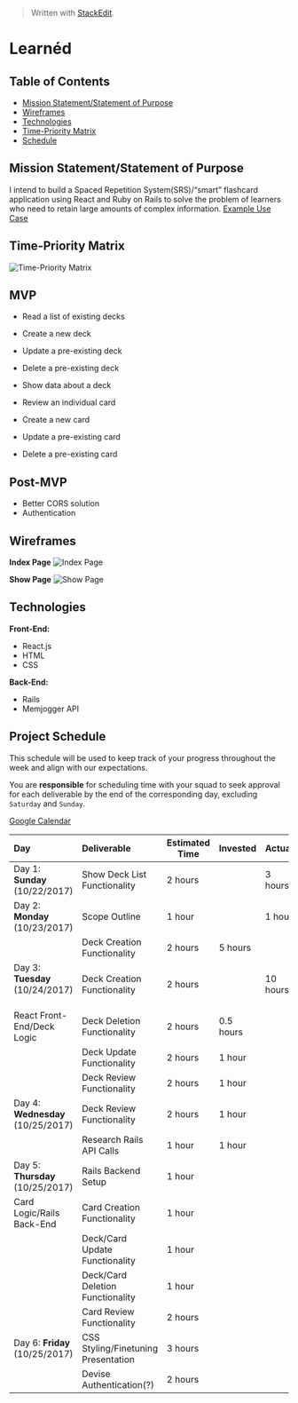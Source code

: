 ﻿


> Written with [StackEdit](https://stackedit.io/).
# **Learnéd**

## Table of Contents
- [Mission Statement/Statement of Purpose](#mission)
- [Wireframes](#wireframes)
- [Technologies](#technologies)
- [Time-Priority Matrix](#matrix)
- [Schedule](#schedule)


## Mission Statement/Statement of Purpose <a id="mission"></a>
I intend to build a Spaced Repetition System(SRS)/&ldquo;smart&rdquo; flashcard application using React and Ruby on Rails to solve the problem of learners who need to retain large amounts of complex information.
[Example Use Case](https://medium.freecodecamp.org/use-spaced-repetition-with-anki-to-learn-to-code-faster-7c334d448c3c)

## Time-Priority Matrix <a id="matrix"></a>
![Time-Priority Matrix](https://github.com/Tokuhisa1/learned/blob/rails/assets/IMG_6018.JPG?raw=true)

## MVP
- Read a list of existing decks

- Create a new deck
- Update a pre-existing deck
- Delete a pre-existing deck
- Show data about a deck

- Review an individual card
- Create a new card
- Update a pre-existing card
- Delete a pre-existing card

## Post-MVP
- Better CORS solution
- Authentication

## Wireframes <a id="wireframes"></a>
**Index Page**
![Index Page](https://github.com/Tokuhisa1/learned/blob/rails/assets/wireframes/IMG_6020.JPG?raw=true)

**Show Page**
![Show Page](https://github.com/Tokuhisa1/learned/blob/rails/assets/wireframes/IMG_6021.JPG?raw=true)

## Technologies <a id="technologies"></a>

**Front-End:** 
 - React.js
 - HTML
 - CSS
 
 **Back-End:**
 - Rails
 - Memjogger API

## Project Schedule <a id="schedule"></a>

This schedule will be used to keep track of your progress throughout the week and align with our expectations.  

You are **responsible** for scheduling time with your squad to seek approval for each deliverable by the end of the corresponding day, excluding `Saturday` and `Sunday`.

[Google Calendar](https://calendar.google.com/calendar/embed?src=eqajjnhdereic6on6pnl577i50%40group.calendar.google.com&ctz=America/New_York)

| Day                                | Deliverable | Estimated Time | Invested | Actual  |
|:-----------------------------------|:------------|---------------|---------|------ |
| Day 1: **Sunday** (10/22/2017)    | Show Deck List Functionality        | 2 hours | | 3 hours |
| Day 2: **Monday** (10/23/2017)    | Scope Outline                       | 1 hour  | | 1 hour |
|                                   | Deck Creation Functionality         | 2 hours | 5 hours | |
| Day 3: **Tuesday** (10/24/2017)   | Deck Creation Functionality         | 2 hours | | 10 hours |
| React Front-End/Deck Logic        | Deck Deletion Functionality         | 2 hours | 0.5 hours | |
|                                   | Deck Update Functionality           | 2 hours | 1 hour  | |
|                                   | Deck Review Functionality           | 2 hours | 1 hour  | |
| Day 4: **Wednesday** (10/25/2017) | Deck Review Functionality           | 2 hours | 1 hour  | |
|                                   | Research Rails API Calls            | 1 hour  | 1 hour  | |
| Day 5: **Thursday** (10/25/2017)  | Rails Backend Setup                 | 1 hour  |         | |
| Card Logic/Rails Back-End         | Card Creation Functionality         | 1 hour  |         | |
|                                   | Deck/Card Update Functionality      | 1 hour  |         | |
|                                   | Deck/Card Deletion Functionality    | 1 hour  |         | |
|                                   | Card Review Functionality           | 2 hours |         | |
| Day 6: **Friday** (10/25/2017)    | CSS Styling/Finetuning Presentation | 3 hours |         | |
|                                   | Devise Authentication(?)            | 2 hours |         | |

